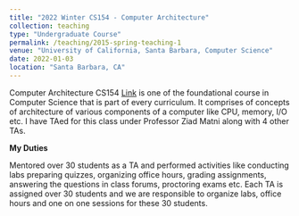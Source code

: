 ```yaml
---
title: "2022 Winter CS154 - Computer Architecture"
collection: teaching
type: "Undergraduate Course"
permalink: /teaching/2015-spring-teaching-1
venue: "University of California, Santa Barbara, Computer Science"
date: 2022-01-03
location: "Santa Barbara, CA"
---
```


Computer Architecture CS154 [Link](https://cs.ucsb.edu/education/courses/course-descriptions/computer-architecture) is one of the foundational course in Computer Science that is part of every curriculum. It comprises of concepts of architecture of various components of a computer like CPU, memory, I/O etc. I have TAed for this class under Professor Ziad Matni along with 4 other TAs. 

**My Duties**

Mentored over 30 students as a TA and performed activities like conducting labs preparing quizzes, organizing office hours, grading assignments, answering the questions in class forums, proctoring exams etc. Each TA is assigned over 30 students and we are responsible to organize labs, office hours and one on one sessions for these 30 students.  
